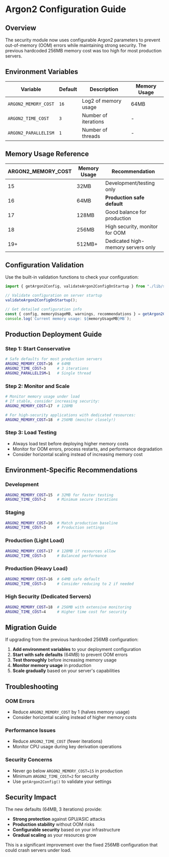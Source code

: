 # Argon2 Configuration Guide

## Overview

The security module now uses configurable Argon2 parameters to prevent out-of-memory (OOM) errors while maintaining strong security. The previous hardcoded 256MB memory cost was too high for most production servers.

## Environment Variables

| Variable             | Default | Description          | Memory Usage |
| -------------------- | ------- | -------------------- | ------------ |
| `ARGON2_MEMORY_COST` | `16`    | Log2 of memory usage | 64MB         |
| `ARGON2_TIME_COST`   | `3`     | Number of iterations | -            |
| `ARGON2_PARALLELISM` | `1`     | Number of threads    | -            |

## Memory Usage Reference

| ARGON2_MEMORY_COST | Memory Usage | Recommendation                     |
| ------------------ | ------------ | ---------------------------------- |
| 15                 | 32MB         | Development/testing only           |
| 16                 | 64MB         | **Production safe default**        |
| 17                 | 128MB        | Good balance for production        |
| 18                 | 256MB        | High security, monitor for OOM     |
| 19+                | 512MB+       | Dedicated high-memory servers only |

## Configuration Validation

Use the built-in validation functions to check your configuration:

```typescript
import { getArgon2Config, validateArgon2ConfigOnStartup } from "./lib/security";

// Validate configuration on server startup
validateArgon2ConfigOnStartup();

// Get detailed configuration info
const { config, memoryUsageMB, warnings, recommendations } = getArgon2Config();
console.log(`Current memory usage: ${memoryUsageMB}MB`);
```

## Production Deployment Guide

### Step 1: Start Conservative

```bash
# Safe defaults for most production servers
ARGON2_MEMORY_COST=16  # 64MB
ARGON2_TIME_COST=3     # 3 iterations
ARGON2_PARALLELISM=1   # Single thread
```

### Step 2: Monitor and Scale

```bash
# Monitor memory usage under load
# If stable, consider increasing security:
ARGON2_MEMORY_COST=17  # 128MB

# For high-security applications with dedicated resources:
ARGON2_MEMORY_COST=18  # 256MB (monitor closely!)
```

### Step 3: Load Testing

- Always load test before deploying higher memory costs
- Monitor for OOM errors, process restarts, and performance degradation
- Consider horizontal scaling instead of increasing memory cost

## Environment-Specific Recommendations

### Development

```bash
ARGON2_MEMORY_COST=15  # 32MB for faster testing
ARGON2_TIME_COST=2     # Minimum secure iterations
```

### Staging

```bash
ARGON2_MEMORY_COST=16  # Match production baseline
ARGON2_TIME_COST=3     # Production settings
```

### Production (Light Load)

```bash
ARGON2_MEMORY_COST=17  # 128MB if resources allow
ARGON2_TIME_COST=3     # Balanced performance
```

### Production (Heavy Load)

```bash
ARGON2_MEMORY_COST=16  # 64MB safe default
ARGON2_TIME_COST=3     # Consider reducing to 2 if needed
```

### High Security (Dedicated Servers)

```bash
ARGON2_MEMORY_COST=18  # 256MB with extensive monitoring
ARGON2_TIME_COST=4     # Higher time cost for security
```

## Migration Guide

If upgrading from the previous hardcoded 256MB configuration:

1. **Add environment variables** to your deployment configuration
2. **Start with safe defaults** (64MB) to prevent OOM errors
3. **Test thoroughly** before increasing memory usage
4. **Monitor memory usage** in production
5. **Scale gradually** based on your server's capabilities

## Troubleshooting

### OOM Errors

- Reduce `ARGON2_MEMORY_COST` by 1 (halves memory usage)
- Consider horizontal scaling instead of higher memory costs

### Performance Issues

- Reduce `ARGON2_TIME_COST` (fewer iterations)
- Monitor CPU usage during key derivation operations

### Security Concerns

- Never go below `ARGON2_MEMORY_COST=15` in production
- Minimum `ARGON2_TIME_COST=2` for security
- Use `getArgon2Config()` to validate your settings

## Security Impact

The new defaults (64MB, 3 iterations) provide:

- **Strong protection** against GPU/ASIC attacks
- **Production stability** without OOM risks
- **Configurable security** based on your infrastructure
- **Gradual scaling** as your resources grow

This is a significant improvement over the fixed 256MB configuration that could crash servers under load.
